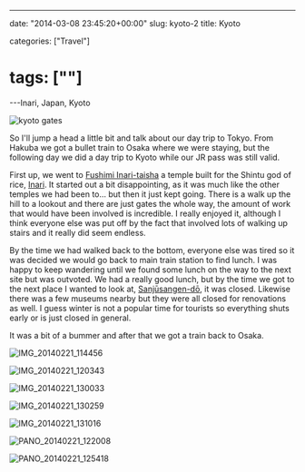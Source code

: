 ---

date: "2014-03-08 23:45:20+00:00"
slug: kyoto-2
title: Kyoto

categories: ["Travel"]
# tags: [""]
---Inari, Japan, Kyoto

![kyoto gates](kyoto-gates.jpg)

So I'll jump a head a little bit and talk about our day trip to Tokyo. From Hakuba we got a bullet train to Osaka where we were staying, but the following day we did a day trip to Kyoto while our JR pass was still valid.

First up, we went to [Fushimi Inari-taisha](http://en.wikipedia.org/wiki/Fushimi_Inari-taisha) a temple built for the Shintu god of rice, [Inari](http://en.wikipedia.org/wiki/Inari_%C5%8Ckami). It started out a bit disappointing, as it was much like the other temples we had been to... but then it just kept going. There is a walk up the hill to a lookout and there are just gates the whole way, the amount of work that would have been involved is incredible. I really enjoyed it, although I think everyone else was put off by the fact that involved lots of walking up stairs and it really did seem endless.

By the time we had walked back to the bottom, everyone else was tired so it was decided we would go back to main train station to find lunch. I was happy to keep wandering until we found some lunch on the way to the next site but was outvoted. We had a really good lunch, but by the time we got to the next place I wanted to look at, [Sanjūsangen-dō](http://en.wikipedia.org/wiki/Sanj%C5%ABsangen-d%C5%8D), it was closed. Likewise there was a few museums nearby but they were all closed for renovations as well. I guess winter is not a popular time for tourists so everything shuts early or is just closed in general.

It was a bit of a bummer and after that we got a train back to Osaka.

![IMG_20140221_114456](img_20140221_114456.jpg)

![IMG_20140221_120343](img_20140221_120343.jpg)

![IMG_20140221_130033](img_20140221_130033.jpg)

![IMG_20140221_130259](img_20140221_130259.jpg)

![IMG_20140221_131016](img_20140221_131016.jpg)

![PANO_20140221_122008](pano_20140221_122008.jpg)

![PANO_20140221_125418](pano_20140221_125418.jpg)
